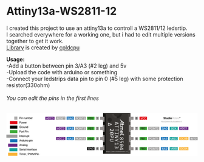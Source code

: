 # Attiny13a-WS2811-12
I created this project to use an attiny13a to controll a WS2811/12 ledsrtip.
<br>
I searched everywhere for a working one, but i had to edit multiple versions together to get it work.
<br>[Library](https://github.com/cpldcpu/light_ws2812) is created by [cpldcpu](https://github.com/cpldcpu)

**Usage:**
<br>
-Add a button between pin 3/A3 (#2 leg) and 5v
<br>
-Upload the code with arduino or something 
<br>
-Connect your ledstrips data pin to pin 0 (#5 leg) with some protection resistor(330ohm)
<br><br>
_You can edit the pins in the first lines_
<br><br>

![alt tag](https://github.com/KiKiHUN1/Attiny13a-WS2811-12/blob/main/Atiny13a%20WS2811-12%20led/attiny13-pinout.png)

